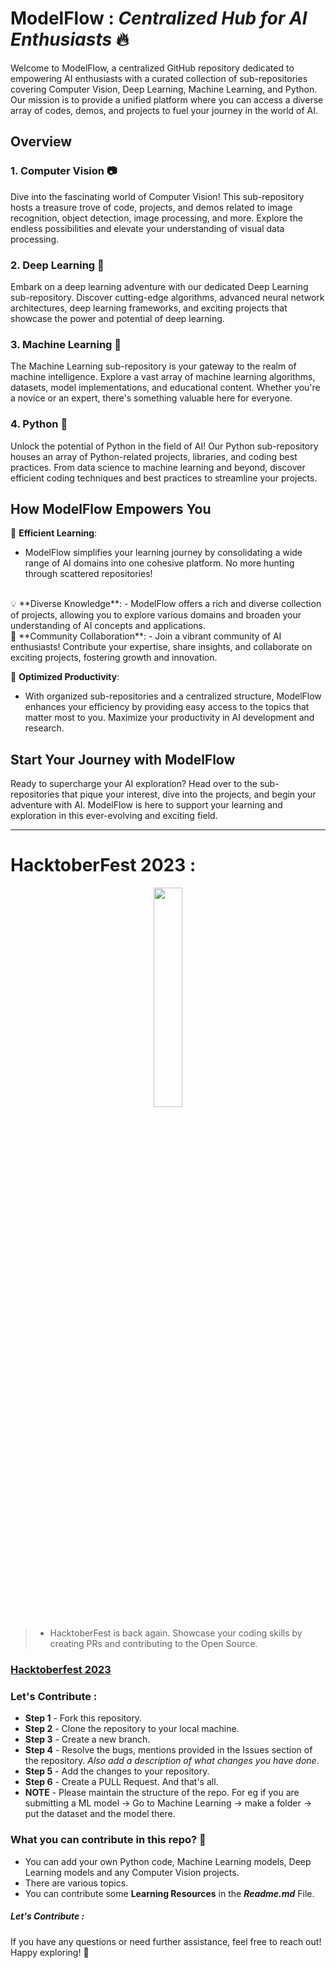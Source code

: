 # ModelFlow : _Centralized Hub for AI Enthusiasts_ :fire:

Welcome to ModelFlow, a centralized GitHub repository dedicated to empowering AI enthusiasts with a curated collection of sub-repositories covering Computer Vision, Deep Learning, Machine Learning, and Python. Our mission is to provide a unified platform where you can access a diverse array of codes, demos, and projects to fuel your journey in the world of AI.

## Overview

### 1. Computer Vision 📷

Dive into the fascinating world of Computer Vision! This sub-repository hosts a treasure trove of code, projects, and demos related to image recognition, object detection, image processing, and more. Explore the endless possibilities and elevate your understanding of visual data processing.

### 2. Deep Learning 🧠

Embark on a deep learning adventure with our dedicated Deep Learning sub-repository. Discover cutting-edge algorithms, advanced neural network architectures, deep learning frameworks, and exciting projects that showcase the power and potential of deep learning.

### 3. Machine Learning 🤖

The Machine Learning sub-repository is your gateway to the realm of machine intelligence. Explore a vast array of machine learning algorithms, datasets, model implementations, and educational content. Whether you're a novice or an expert, there's something valuable here for everyone.

### 4. Python 🐍

Unlock the potential of Python in the field of AI! Our Python sub-repository houses an array of Python-related projects, libraries, and coding best practices. From data science to machine learning and beyond, discover efficient coding techniques and best practices to streamline your projects.

## How ModelFlow Empowers You

🚀 **Efficient Learning**: 
- ModelFlow simplifies your learning journey by consolidating a wide range of AI domains into one cohesive platform. No more hunting through scattered repositories!
<br/>
💡 **Diverse Knowledge**:
- ModelFlow offers a rich and diverse collection of projects, allowing you to explore various domains and broaden your understanding of AI concepts and applications.
<br/>
🌟 **Community Collaboration**:
- Join a vibrant community of AI enthusiasts! Contribute your expertise, share insights, and collaborate on exciting projects, fostering growth and innovation.

🎯 **Optimized Productivity**: 
- With organized sub-repositories and a centralized structure, ModelFlow enhances your efficiency by providing easy access to the topics that matter most to you. Maximize your productivity in AI development and research.

## Start Your Journey with ModelFlow

Ready to supercharge your AI exploration? Head over to the sub-repositories that pique your interest, dive into the projects, and begin your adventure with AI. ModelFlow is here to support your learning and exploration in this ever-evolving and exciting field.

---

# HacktoberFest 2023 :

<p align="center">
    <a href="https://hacktoberfest.com//">
        <img src="https://hacktoberfest.com/_next/static/media/logo-hacktoberfest--horizontal.ebc5fdc8.svg" width="30%">
    </a>
</p>

> - HacktoberFest is back again. Showcase your coding skills by creating PRs and contributing to the Open Source.

### [Hacktoberfest 2023](https://hacktoberfest.com/)

### Let's Contribute :

- **Step 1** - Fork this repository.
- **Step 2** - Clone the repository to your local machine.
- **Step 3** - Create a new branch.
- **Step 4** - Resolve the bugs, mentions provided in the Issues section of the repository. _Also add a description of what changes you have done_.
- **Step 5** - Add the changes to your repository.
- **Step 6** - Create a PULL Request. And that's all.
- **NOTE** - Please maintain the structure of the repo. For eg if you are submitting a ML model -> Go to Machine Learning -> make a folder -> put the dataset and the model there.

### What you can contribute in this repo? :punch: 

- You can add your own Python code, Machine Learning models, Deep Learning models and any Computer Vision projects.
- There are various topics.
- You can contribute some **Learning Resources** in the **_Readme.md_** File.

##### Let's Contribute :

If you have any questions or need further assistance, feel free to reach out! Happy exploring! 🚀
